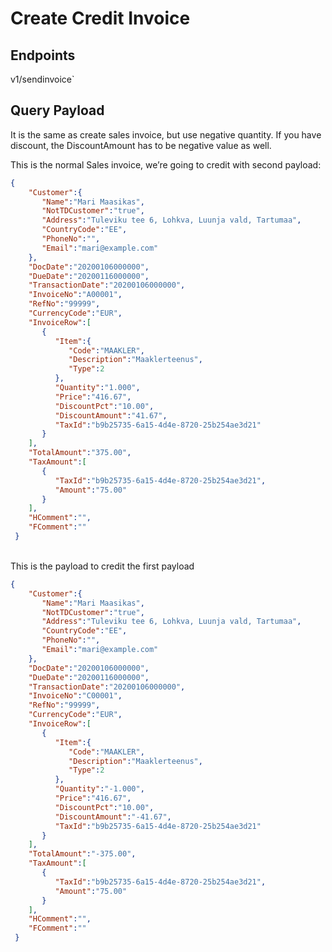 # Create Credit Invoice

## Endpoints

<!--@include: @/dist/md/api_url.md-->v1/sendinvoice`

## Query Payload

It is the same as create sales invoice, but use negative quantity. If you have discount, the DiscountAmount has to be negative value as well.

This is the normal Sales invoice, we’re going to credit with second payload:

```json
{
    "Customer":{
       "Name":"Mari Maasikas",
       "NotTDCustomer":"true",
       "Address":"Tuleviku tee 6, Lohkva, Luunja vald, Tartumaa",
       "CountryCode":"EE",
       "PhoneNo":"",
       "Email":"mari@example.com"
    },
    "DocDate":"20200106000000",
    "DueDate":"20200116000000",
    "TransactionDate":"20200106000000",
    "InvoiceNo":"A00001",
    "RefNo":"99999",
    "CurrencyCode":"EUR",
    "InvoiceRow":[
       {
          "Item":{
             "Code":"MAAKLER",
             "Description":"Maaklerteenus",
             "Type":2
          },
          "Quantity":"1.000",
          "Price":"416.67",
          "DiscountPct":"10.00",
          "DiscountAmount":"41.67",
          "TaxId":"b9b25735-6a15-4d4e-8720-25b254ae3d21"
       }
    ],
    "TotalAmount":"375.00",
    "TaxAmount":[
       {
          "TaxId":"b9b25735-6a15-4d4e-8720-25b254ae3d21",
          "Amount":"75.00"
       }
    ],
    "HComment":"",
    "FComment":""
 }
```

<br>
This is the payload to credit the first payload

```json
{
    "Customer":{
       "Name":"Mari Maasikas",
       "NotTDCustomer":"true",
       "Address":"Tuleviku tee 6, Lohkva, Luunja vald, Tartumaa",
       "CountryCode":"EE",
       "PhoneNo":"",
       "Email":"mari@example.com"
    },
    "DocDate":"20200106000000",
    "DueDate":"20200116000000",
    "TransactionDate":"20200106000000",
    "InvoiceNo":"C00001",
    "RefNo":"99999",
    "CurrencyCode":"EUR",
    "InvoiceRow":[
       {
          "Item":{
             "Code":"MAAKLER",
             "Description":"Maaklerteenus",
             "Type":2
          },
          "Quantity":"-1.000",
          "Price":"416.67",
          "DiscountPct":"10.00",
          "DiscountAmount":"-41.67",
          "TaxId":"b9b25735-6a15-4d4e-8720-25b254ae3d21"
       }
    ],
    "TotalAmount":"-375.00",
    "TaxAmount":[
       {
          "TaxId":"b9b25735-6a15-4d4e-8720-25b254ae3d21",
          "Amount":"75.00"
       }
    ],
    "HComment":"",
    "FComment":""
 }
```